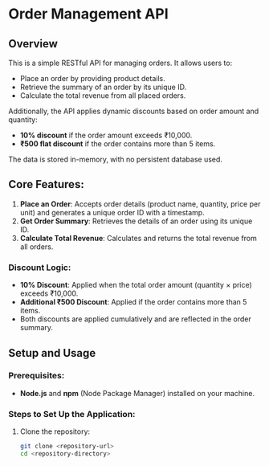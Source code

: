 # Order Management API

## Overview

This is a simple RESTful API for managing orders. It allows users to:

- Place an order by providing product details.
- Retrieve the summary of an order by its unique ID.
- Calculate the total revenue from all placed orders.

Additionally, the API applies dynamic discounts based on order amount and quantity:

- **10% discount** if the order amount exceeds ₹10,000.
- **₹500 flat discount** if the order contains more than 5 items.

The data is stored in-memory, with no persistent database used.

## Core Features:

1. **Place an Order**: Accepts order details (product name, quantity, price per unit) and generates a unique order ID with a timestamp.
2. **Get Order Summary**: Retrieves the details of an order using its unique ID.
3. **Calculate Total Revenue**: Calculates and returns the total revenue from all orders.

### Discount Logic:

- **10% Discount**: Applied when the total order amount (quantity × price) exceeds ₹10,000.
- **Additional ₹500 Discount**: Applied if the order contains more than 5 items.
- Both discounts are applied cumulatively and are reflected in the order summary.

## Setup and Usage

### Prerequisites:

- **Node.js** and **npm** (Node Package Manager) installed on your machine.

### Steps to Set Up the Application:

1. Clone the repository:
   ```bash
   git clone <repository-url>
   cd <repository-directory>
   ```
